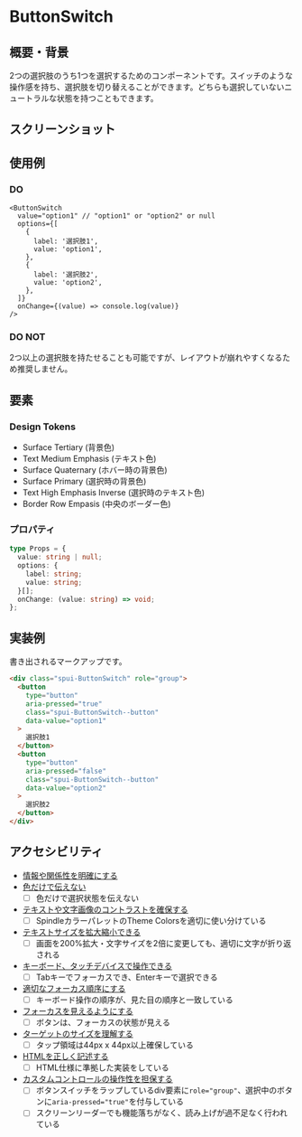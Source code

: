 # ButtonSwitch

## 概要・背景

2つの選択肢のうち1つを選択するためのコンポーネントです。スイッチのような操作感を持ち、選択肢を切り替えることができます。どちらも選択していないニュートラルな状態を持つこともできます。

## スクリーンショット

## 使用例

### DO

```tsx
<ButtonSwitch
  value="option1" // "option1" or "option2" or null
  options={[
    {
      label: '選択肢1',
      value: 'option1',
    },
    {
      label: '選択肢2',
      value: 'option2',
    },
  ]}
  onChange={(value) => console.log(value)}
/>
```

### DO NOT

2つ以上の選択肢を持たせることも可能ですが、レイアウトが崩れやすくなるため推奨しません。

## 要素

### Design Tokens

- Surface Tertiary (背景色)
- Text Medium Emphasis (テキスト色)
- Surface Quaternary (ホバー時の背景色)
- Surface Primary (選択時の背景色)
- Text High Emphasis Inverse (選択時のテキスト色)
- Border Row Empasis (中央のボーダー色)

### プロパティ

```ts
type Props = {
  value: string | null;
  options: {
    label: string;
    value: string;
  }[];
  onChange: (value: string) => void;
};
```

## 実装例

書き出されるマークアップです。

```html
<div class="spui-ButtonSwitch" role="group">
  <button
    type="button"
    aria-pressed="true"
    class="spui-ButtonSwitch--button"
    data-value="option1"
  >
    選択肢1
  </button>
  <button
    type="button"
    aria-pressed="false"
    class="spui-ButtonSwitch--button"
    data-value="option2"
  >
    選択肢2
  </button>
</div>
```

## アクセシビリティ

- [情報や関係性を明確にする](https://a11y-guidelines.ameba.design/1/3/1/)
- [色だけで伝えない](https://a11y-guidelines.ameba.design/1/4/1/)
  - [ ] 色だけで選択状態を伝えない
- [テキストや文字画像のコントラストを確保する](https://a11y-guidelines.ameba.design/1/4/3/)
  - [ ] SpindleカラーパレットのTheme Colorsを適切に使い分けている
- [テキストサイズを拡大縮小できる](https://a11y-guidelines.ameba.design/1/4/4/)
  - [ ] 画面を200%拡大・文字サイズを2倍に変更しても、適切に文字が折り返される
- [キーボード、タッチデバイスで操作できる](https://a11y-guidelines.ameba.design/2/1/1/)
  - [ ] Tabキーでフォーカスでき、Enterキーで選択できる
- [適切なフォーカス順序にする](https://a11y-guidelines.ameba.design/2/4/3/)
  - [ ] キーボード操作の順序が、見た目の順序と一致している
- [フォーカスを見えるようにする](https://a11y-guidelines.ameba.design/2/4/7/)
  - [ ] ボタンは、フォーカスの状態が見える
- [ターゲットのサイズを理解する](https://a11y-guidelines.ameba.design/2/5/5/)
  - [ ] タップ領域は44px x 44px以上確保している
- [HTMLを正しく記述する](https://a11y-guidelines.ameba.design/4/1/1/)
  - [ ] HTML仕様に準拠した実装をしている
- [カスタムコントロールの操作性を担保する](https://a11y-guidelines.ameba.design/4/1/2/)
  - [ ] ボタンスイッチをラップしているdiv要素に`role="group"`、選択中のボタンに`aria-pressed="true"`を付与している
  - [ ] スクリーンリーダーでも機能落ちがなく、読み上げが過不足なく行われている
